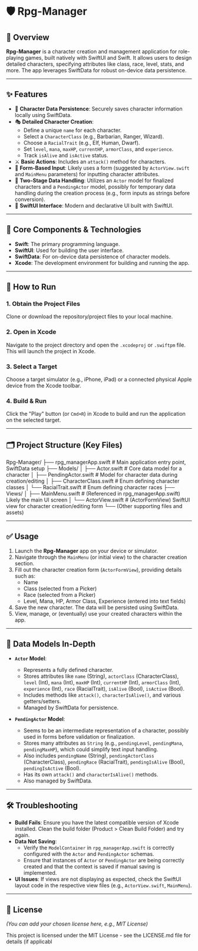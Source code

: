 # 🛡️ Rpg-Manager

## 📖 Overview

**Rpg-Manager** is a character creation and management application for role-playing games, built natively with SwiftUI and Swift. It allows users to design detailed characters, specifying attributes like class, race, level, stats, and more. The app leverages SwiftData for robust on-device data persistence.

---

## ✨ Features

* 🔐 **Character Data Persistence**: Securely saves character information locally using SwiftData.
* 🎭 **Detailed Character Creation**:
    * Define a unique `name` for each character.
    * Select a `CharacterClass` (e.g., Barbarian, Ranger, Wizard).
    * Choose a `RacialTrait` (e.g., Elf, Human, Dwarf).
    * Set `level`, `mana`, `maxHP`, `currentHP`, `armorClass`, and `experience`.
    * Track `isAlive` and `isActive` status.
* ⚔️ **Basic Actions**: Includes an `attack()` method for characters.
* 📝 **Form-Based Input**: Likely uses a form (suggested by `ActorView.swift` and `MainMenu` parameters) for inputting character attributes.
* 🔄 **Two-Stage Data Handling**: Utilizes an `Actor` model for finalized characters and a `PendingActor` model, possibly for temporary data handling during the creation process (e.g., form inputs as strings before conversion).
* 📱 **SwiftUI Interface**: Modern and declarative UI built with SwiftUI.

---

## 🧰 Core Components & Technologies

* **Swift**: The primary programming language.
* **SwiftUI**: Used for building the user interface.
* **SwiftData**: For on-device data persistence of character models.
* **Xcode**: The development environment for building and running the app.

---

## 🚀 How to Run

### 1. Obtain the Project Files
   Clone or download the repository/project files to your local machine.

### 2. Open in Xcode
   Navigate to the project directory and open the `.xcodeproj` or `.swiftpm` file. This will launch the project in Xcode.

### 3. Select a Target
   Choose a target simulator (e.g., iPhone, iPad) or a connected physical Apple device from the Xcode toolbar.

### 4. Build & Run
   Click the "Play" button (or `Cmd+R`) in Xcode to build and run the application on the selected target.

---

## 🗂 Project Structure (Key Files)

Rpg-Manager/
├── rpg_managerApp.swift     # Main application entry point, SwiftData setup
├── Models/
│   ├── Actor.swift          # Core data model for a character
│   ├── PendingActor.swift   # Model for character data during creation/editing
│   ├── CharacterClass.swift # Enum defining character classes
│   └── RacialTrait.swift    # Enum defining character races
├── Views/
│   ├── MainMenu.swift       # (Referenced in rpg_managerApp.swift) Likely the main UI screen
│   └── ActorView.swift      # (ActorFormView) SwiftUI view for character creation/editing form
└── (Other supporting files and assets)


---

## ✅ Usage

1.  Launch the **Rpg-Manager** app on your device or simulator.
2.  Navigate through the `MainMenu` (or initial view) to the character creation section.
3.  Fill out the character creation form (`ActorFormView`), providing details such as:
    * Name
    * Class (selected from a Picker)
    * Race (selected from a Picker)
    * Level, Mana, HP, Armor Class, Experience (entered into text fields)
4.  Save the new character. The data will be persisted using SwiftData.
5.  View, manage, or (eventually) use your created characters within the app.

---

## 🧱 Data Models In-Depth

* **`Actor` Model**:
    * Represents a fully defined character.
    * Stores attributes like `name` (String), `actorClass` (CharacterClass), `level` (Int), `mana` (Int), `maxHP` (Int), `currentHP` (Int), `armorClass` (Int), `experience` (Int), `race` (RacialTrait), `isAlive` (Bool), `isActive` (Bool).
    * Includes methods like `attack()`, `characterIsAlive()`, and various getters/setters.
    * Managed by SwiftData for persistence.

* **`PendingActor` Model**:
    * Seems to be an intermediate representation of a character, possibly used in forms before validation or finalization.
    * Stores many attributes as `String` (e.g., `pendingLevel`, `pendingMana`, `pendingMaxHP`), which could simplify text input handling.
    * Also includes `pendingName` (String), `pendingActorClass` (CharacterClass), `pendingRace` (RacialTrait), `pendingIsAlive` (Bool), `pendingIsActive` (Bool).
    * Has its own `attack()` and `characterIsAlive()` methods.
    * Also managed by SwiftData.

---

## 🛠 Troubleshooting

* **Build Fails**: Ensure you have the latest compatible version of Xcode installed. Clean the build folder (Product > Clean Build Folder) and try again.
* **Data Not Saving**:
    * Verify the `ModelContainer` in `rpg_managerApp.swift` is correctly configured with the `Actor` and `PendingActor` schemas.
    * Ensure that instances of `Actor` or `PendingActor` are being correctly created and that the context is saved if manual saving is implemented.
* **UI Issues**: If views are not displaying as expected, check the SwiftUI layout code in the respective view files (e.g., `ActorView.swift`, `MainMenu`).

---

## 📄 License

*(You can add your chosen license here, e.g., MIT License)*

This project is licensed under the MIT License - see the LICENSE.md file for details (if applicabl